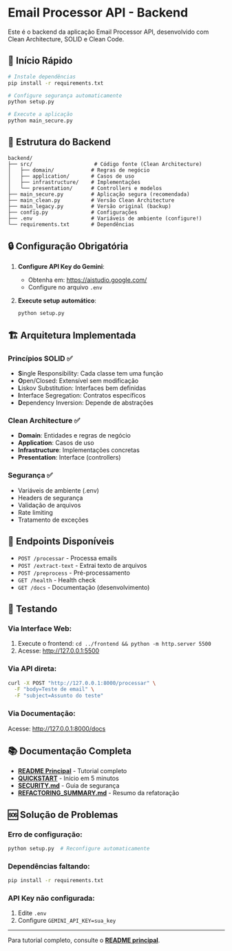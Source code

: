 # Email Processor API - Backend

Este é o backend da aplicação Email Processor API, desenvolvido com Clean Architecture, SOLID e Clean Code.

## 🚀 Início Rápido

```bash
# Instale dependências
pip install -r requirements.txt

# Configure segurança automaticamente
python setup.py

# Execute a aplicação
python main_secure.py
```

## 📁 Estrutura do Backend

```
backend/
├── src/                    # Código fonte (Clean Architecture)
│   ├── domain/            # Regras de negócio
│   ├── application/       # Casos de uso
│   ├── infrastructure/    # Implementações
│   └── presentation/      # Controllers e modelos
├── main_secure.py         # Aplicação segura (recomendada)
├── main_clean.py          # Versão Clean Architecture
├── main_legacy.py         # Versão original (backup)
├── config.py              # Configurações
├── .env                   # Variáveis de ambiente (configure!)
└── requirements.txt       # Dependências
```

## 🔒 Configuração Obrigatória

1. **Configure API Key do Gemini**:
   - Obtenha em: https://aistudio.google.com/
   - Configure no arquivo `.env`

2. **Execute setup automático**:
   ```bash
   python setup.py
   ```

## 🏗️ Arquitetura Implementada

### Princípios SOLID ✅
- **S**ingle Responsibility: Cada classe tem uma função
- **O**pen/Closed: Extensível sem modificação
- **L**iskov Substitution: Interfaces bem definidas
- **I**nterface Segregation: Contratos específicos
- **D**ependency Inversion: Depende de abstrações

### Clean Architecture ✅
- **Domain**: Entidades e regras de negócio
- **Application**: Casos de uso
- **Infrastructure**: Implementações concretas
- **Presentation**: Interface (controllers)

### Segurança ✅
- Variáveis de ambiente (.env)
- Headers de segurança
- Validação de arquivos
- Rate limiting
- Tratamento de exceções

## 📡 Endpoints Disponíveis

- `POST /processar` - Processa emails
- `POST /extract-text` - Extrai texto de arquivos
- `POST /preprocess` - Pré-processamento
- `GET /health` - Health check
- `GET /docs` - Documentação (desenvolvimento)

## 🧪 Testando

### Via Interface Web:
1. Execute o frontend: `cd ../frontend && python -m http.server 5500`
2. Acesse: http://127.0.0.1:5500

### Via API direta:
```bash
curl -X POST "http://127.0.0.1:8000/processar" \
  -F "body=Teste de email" \
  -F "subject=Assunto do teste"
```

### Via Documentação:
Acesse: http://127.0.0.1:8000/docs

## 📚 Documentação Completa

- **[README Principal](../README.md)** - Tutorial completo
- **[QUICKSTART](../QUICKSTART.md)** - Início em 5 minutos
- **[SECURITY.md](SECURITY.md)** - Guia de segurança
- **[REFACTORING_SUMMARY.md](REFACTORING_SUMMARY.md)** - Resumo da refatoração

## 🆘 Solução de Problemas

### Erro de configuração:
```bash
python setup.py  # Reconfigure automaticamente
```

### Dependências faltando:
```bash
pip install -r requirements.txt
```

### API Key não configurada:
1. Edite `.env`
2. Configure `GEMINI_API_KEY=sua_key`

---

Para tutorial completo, consulte o **[README principal](../README.md)**.
